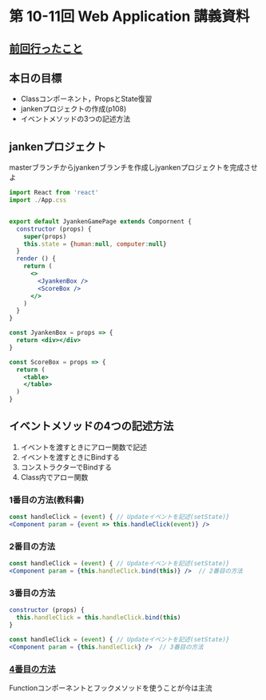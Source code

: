 # 第 10-11回 Web Application 講義資料

## [前回行ったこと](./lecture20210112.md)

## 本日の目標

- Classコンポーネント，PropsとState復習
- jankenプロジェクトの作成(p108)
- イベントメソッドの3つの記述方法


## jankenプロジェクト

masterブランチからjyankenブランチを作成しjyankenプロジェクトを完成させよ


```jsx
import React from 'react'
import ./App.css


export default JyankenGamePage extends Compornent {
  constructor (props) {
    super(props)
    this.state = {human:null, computer:null}
  }
  render () {
    return (
      <>
        <JyankenBox />
        <ScoreBox />
      </>
    )
  }
}

const JyankenBox = props => {
  return <div></div>
} 

const ScoreBox = props => {
  return (
    <table>
    </table>
  )
}

```

## イベントメソッドの4つの記述方法

1. イベントを渡すときにアロー関数で記述
2. イベントを渡すときにBindする
3. コンストラクターでBindする
4. Class内でアロー関数

### 1番目の方法(教科書)

```jsx
const handleClick = (event) { // Updateイベントを記述(setState)}
<Component param = {event => this.handleClick(event)} />     
```

### 2番目の方法

```jsx
const handleClick = (event) { // Updateイベントを記述(setState)}
<Component param = {this.handleClick.bind(this)} />  // 2番目の方法
```

### 3番目の方法

```jsx
constructor (props) {
  this.handleClick = this.handleClick.bind(this)
}

const handleClick = (event) { // Updateイベントを記述(setState)}
<Component param = {this.handleClick} />  // 3番目の方法
```

### [4番目の方法](https://oleg008.medium.com/arrow-functions-in-react-f782d11460b4)

Functionコンポーネントとフックメソッドを使うことが今は主流